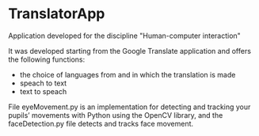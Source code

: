 # TranslatorApp
Application developed for the discipline "Human-computer interaction"

It was developed starting from the Google Translate application and offers the following functions:
- the choice of languages from and in which the translation is made
- speach to text
- text to speach

File eyeMovement.py is an implementation for detecting and tracking your pupils’ movements with Python using the OpenCV library, and the faceDetection.py file detects and tracks face movement.
